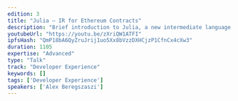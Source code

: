 ```yaml
---
edition: 3
title: "Julia – IR for Ethereum Contracts"
description: "Brief introduction to Julia, a new intermediate language to be used in the Solidity compiler. It reduces the complexity of the compiler, helps in auditing contracts and makes supporting multiple VMs, such as EVM 1.5 and eWASM, possible."
youtubeUrl: "https://youtu.be/zXriQW1ATFI"
ipfsHash: "QmP18bA6QyZruJrij1uo5Xx8bVzzDXHCjzP1CfnCx4cXw3"
duration: 1105
expertise: "Advanced"
type: "Talk"
track: "Developer Experience"
keywords: []
tags: ['Developer Experience']
speakers: ['Alex Beregszaszi']
---
```

